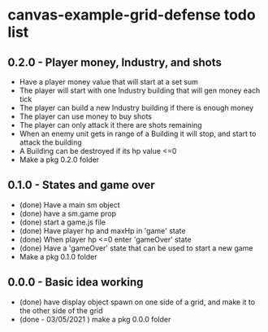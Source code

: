 # canvas-example-grid-defense todo list

## 0.2.0 - Player money, Industry, and shots
* Have a player money value that will start at a set sum
* The player will start with one Industry building that will gen money each tick
* The player can build a new Industry building if there is enough money
* The player can use money to buy shots
* The player can only attack it there are shots remaining
* When an enemy unit gets in range of a Building it will stop, and start to attack the building
* A Building can be destroyed if its hp value <=0
* Make a pkg 0.2.0 folder

## 0.1.0 - States and game over
* (done) Have a main sm object
* (done) have a sm.game prop
* (done) start a game.js file
* (done) Have player hp and maxHp in 'game' state
* (done) When player hp <=0 enter 'gameOver' state
* (done) Have a 'gameOver' state that can be used to start a new game
* Make a pkg 0.1.0 folder

## 0.0.0 - Basic idea working
* (done) have display object spawn on one side of a grid, and make it to the other side of the grid
* (done - 03/05/2021 ) make a pkg 0.0.0 folder